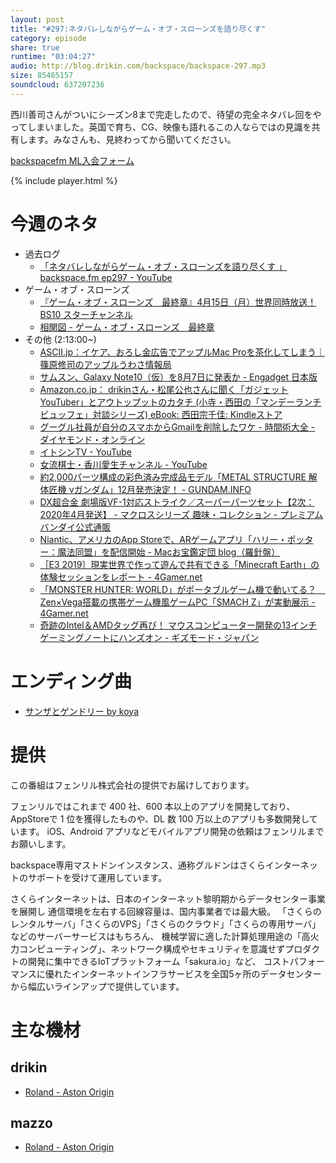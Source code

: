 ```yaml
---
layout: post
title: "#297:ネタバレしながらゲーム・オブ・スローンズを語り尽くす"
category: episode
share: true
runtime: "03:04:27"
audio: http://blog.drikin.com/backspace/backspace-297.mp3
size: 85465157
soundcloud: 637207236
---
```


西川善司さんがついにシーズン8まで完走したので、待望の完全ネタバレ回をやってしまいました。英国で育ち、CG、映像も語れるこの人ならではの見識を共有します。みなさんも、見終わってから聞いてください。

[backspacefm ML入会フォーム](http://backspace.us11.list-manage.com/subscribe?u=09c933bd3997c1d16dbed156a&id=84b6529b91)

{% include player.html %}


# 今週のネタ
* 過去ログ
  * [「ネタバレしながらゲーム・オブ・スローンズを語り尽くす 」backspace.fm ep297 - YouTube](https://youtu.be/Ro3FdqwooeA)
* ゲーム・オブ・スローンズ
  * [『ゲーム・オブ・スローンズ　最終章』4月15日（月）世界同時放送！ BS10 スターチャンネル](https://www.star-ch.jp/gameofthrones/)
  * [相関図 - ゲーム・オブ・スローンズ　最終章](https://www.star-ch.jp/gameofthrones/chart/chart_s1.php)
* その他 (2:13:00~)
  * [ASCII.jp：イケア、おろし金広告でアップルMac Proを茶化してしまう｜篠原修司のアップルうわさ情報局](https://ascii.jp/elem/000/001/879/1879974/)
  * [サムスン、Galaxy Note10（仮）を8月7日に発表か - Engadget 日本版](https://japanese.engadget.com/2019/06/18/galaxy-note10-8-7/)
  * [Amazon.co.jp： drikinさん・松尾公也さんに聞く「ガジェットYouTuber」とアウトップットのカタチ (小寺・西田の「マンデーランチビュッフェ」対談シリーズ) eBook: 西田宗千佳: Kindleストア](https://www.amazon.co.jp/dp/B07T2XBQ8H)
  * [グーグル社員が自分のスマホからGmailを削除したワケ - 時間術大全 - ダイヤモンド・オンライン](https://diamond.jp/articles/amp/205192?display=b)
  * [イトシンTV - YouTube](https://www.youtube.com/channel/UCKCp5FR-XGHPXFTIXWejObQ)
  * [女流棋士・香川愛生チャンネル - YouTube](https://www.youtube.com/channel/UCDsB5oS-K8To0NAz4iWVNKQ)
  * [約2,000パーツ構成の彩色済み完成品モデル「METAL STRUCTURE 解体匠機 νガンダム」12月発売決定！ - GUNDAM.INFO](https://www.gundam.info/news/goods/news_goods_20190613_13.html)
  * [DX超合金 劇場版VF-1対応ストライク／スーパーパーツセット【2次：2020年4月発送】 - マクロスシリーズ 趣味・コレクション - プレミアムバンダイ公式通販](https://p-bandai.jp/item/item-1000136313/?orgurl=http%3A%2F%2Fp-bandai.jp%3A8443%2Fitem%2Fitem-1000135484)
  * [Niantic、アメリカのApp Storeで、ARゲームアプリ「ハリー・ポッター：魔法同盟」を配信開始 - Macお宝鑑定団 blog（羅針盤）](http://www.macotakara.jp/blog/category-52/entry-37749.html)
  * [［E3 2019］現実世界で作って遊んで共有できる「Minecraft Earth」の体験セッションをレポート - 4Gamer.net](https://www.4gamer.net/games/460/G046086/20190612125/)
  * [「MONSTER HUNTER: WORLD」がポータブルゲーム機で動いてる？　Zen×Vega搭載の携帯ゲーム機風ゲームPC「SMACH Z」が実動展示 - 4Gamer.net](https://www.4gamer.net/games/413/G041380/20190620113/)
  * [奇跡のIntel＆AMDタッグ再び！ マウスコンピューター開発の13インチゲーミングノートにハンズオン - ギズモード・ジャパン](https://www.gizmodo.jp/2019/06/nextgear-note-2019-kabylake-g.html)

# エンディング曲
* [サンザとゲンドリー by koya](https://soundcloud.com/koya/lecsdaikdeyf)  

# 提供

この番組はフェンリル株式会社の提供でお届けしております。

フェンリルではこれまで 400 社、600 本以上のアプリを開発しており、AppStoreで 1 位を獲得したものや、DL 数 100 万以上のアプリも多数開発しています。
iOS、Android アプリなどモバイルアプリ開発の依頼はフェンリルまでお願いします。

backspace専用マストドンインスタンス、通称グルドンはさくらインターネットのサポートを受けて運用しています。

さくらインターネットは、日本のインターネット黎明期からデータセンター事業を展開し
通信環境を左右する回線容量は、国内事業者では最大級。
「さくらのレンタルサーバ」「さくらのVPS」「さくらのクラウド」「さくらの専用サーバ」などのサーバーサービスはもちろん、
機械学習に適した計算処理用途の「高火力コンピューティング」、ネットワーク構成やセキュリティを意識せずプロダクトの開発に集中できるIoTプラットフォーム「sakura.io」など、
コストパフォーマンスに優れたインターネットインフラサービスを全国5ヶ所のデータセンターから幅広いラインアップで提供しています。

# 主な機材

## drikin
* [Roland - Aston Origin](http://amzn.asia/1OwAZ0w)

## mazzo
* [Roland - Aston Origin](http://amzn.asia/1OwAZ0w)
